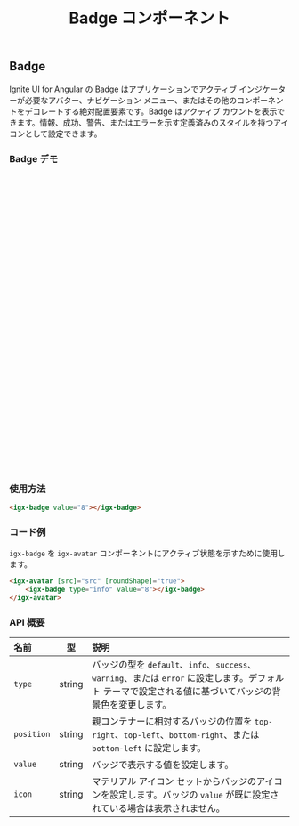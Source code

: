 ﻿---
title: Badge コンポーネント
_description: Ignite UI for Angular の Badge コントロールは、アプリケーションでその他のコンポーネントを装飾するために定義済みスタイルでアクティブ カウントまたはアイコンを表示します。
_keywords: Ignite UI for Angular, UI コントロール, Angular ウィジェット, web ウィジェット, UI ウィジェット, Angular, ネイティブ Angular コンポーネント スィート, ネイティブ Angular コントロール, ネイティブ Angular コンポーネント ライブラリ, Angular Badge コンポーネント, Angular Badge コントロール
---

## Badge
<p class="highlight">Ignite UI for Angular の Badge はアプリケーションでアクティブ インジケーターが必要なアバター、ナビゲーション メニュー、またはその他のコンポーネントをデコレートする絶対配置要素です。Badge はアクティブ カウントを表示できます。情報、成功、警告、またはエラーを示す定義済みのスタイルを持つアイコンとして設定できます。</p>
<div class="divider"></div>

### Badge デモ
<div class="sample-container" style="height:530px">
    <iframe src='https://{environment:demosBaseUrl}/badge' width="100%" height="100%" seamless frameBorder="0"></iframe>
</div>
<div class="divider--half"></div>

### 使用方法
```html
<igx-badge value="8"></igx-badge>
```
<div class="divider--half"></div>

### コード例

`igx-badge` を `igx-avatar` コンポーネントにアクティブ状態を示すために使用します。
```html
<igx-avatar [src]="src" [roundShape]="true">
    <igx-badge type="info" value="8"></igx-badge>
</igx-avatar>
```
<div class="divider--half"></div>

### API 概要
| 名前   |      型      |  説明 |
|:----------|:-------------:|:------|
| `type` | string | バッジの型を `default`、`info`、`success`、`warning`、または `error` に設定します。デフォルト テーマで設定される値に基づいてバッジの背景色を変更します。 |
| `position` | string | 親コンテナーに相対するバッジの位置を `top-right`、`top-left`、`bottom-right`、または `bottom-left` に設定します。|
| `value` | string | バッジで表示する値を設定します。 |
| `icon` | string | マテリアル アイコン セットからバッジのアイコンを設定します。バッジの `value` が既に設定されている場合は表示されません。 |
<div class="divider--half"></div>


